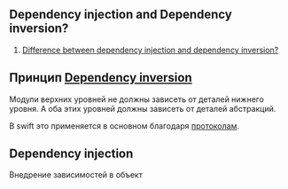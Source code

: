 ## Dependency injection and Dependency inversion?

1. [Difference between dependency injection and dependency inversion?](https://github.com/sashakid/ios-guide/blob/master/Main/6_architecture.md#difference-between-dependency-injection-and-dependency-inversion)

## Принцип [Dependency inversion](./SOLID.md)

Модули верхних уровней не должны зависеть от деталей нижнего уровня. А оба этих уровней должны зависеть от деталей абстракций. 

В swift это применяется в основном благодаря [протоколам](/Swift/Protocol/Protocol.md).

## Dependency injection

 Внедрение зависимостей в объект

 





